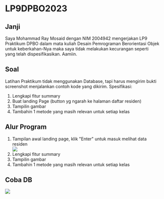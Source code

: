 # LP9DPBO2023

<h2>Janji</h2>
<p>Saya Mohammad Ray Mosaid dengan NIM 2004942 mengerjakan LP9 Praktikum DPBO dalam mata kuliah Desain Pemrograman Berorientasi Objek untuk keberkahan-Nya maka saya tidak melakukan kecurangan seperti yang telah dispesifikasikan. Aamiin.<p>
  
<h2>Soal</h2>
Latihan Praktikum tidak menggunakan Database, tapi harus mengirim bukti screenshot menjalankan contoh kode yang dikirim.
Spesifikasi:
<ol>
  <li>Lengkapi fitur summary</li>
  <li>Buat landing Page (button yg ngarah ke halaman daftar residen)</li>
  <li>Tampilin gambar</li>
  <li>Tambahin 1 metode yang masih relevan untuk setiap kelas</li>
</ol>

<h2>Alur Program</h2>
<ol>
  <li>Tampilan awal landing page, klik "Enter" untuk masuk melihat data residen</li>
  <img src="![image](https://github.com/raymosaid/LP9DPBO2023/assets/99600360/d8f7dc7c-87e3-4136-8d23-f23fc7683276)"/>
  <li>Lengkapi fitur summary</li>
  <li>Tampilin gambar</li>
  <li>Tambahin 1 metode yang masih relevan untuk setiap kelas</li>
</ol>
<h2>Coba DB</h2>
  <img src="https://github.com/raymosaid/LP9DPBO2023/assets/99600360/dbedf046-bb39-46b9-b5af-aac743449ad6"/>

